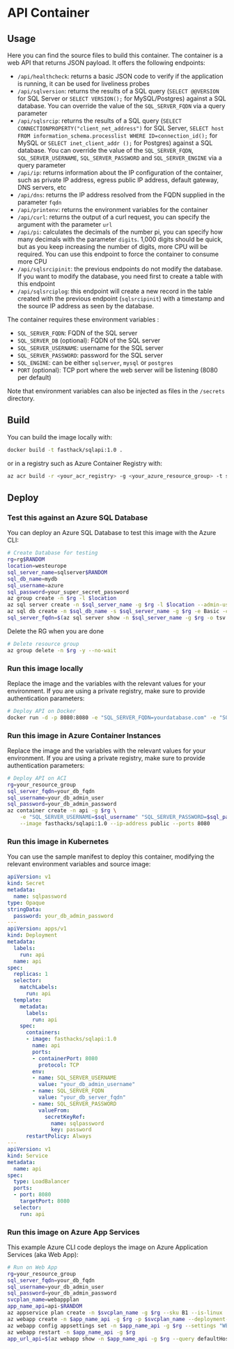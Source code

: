 # API Container

## Usage

Here you can find the source files to build this container. The container is a web API that returns JSON payload. It offers the following endpoints:

* `/api/healthcheck`: returns a basic JSON code to verify if the application is running, it can be used for liveliness probes
* `/api/sqlversion`: returns the results of a SQL query (`SELECT @@VERSION` for SQL Server or `SELECT VERSION();` for MySQL/Postgres) against a SQL database. You can override the value of the `SQL_SERVER_FQDN` via a query parameter 
* `/api/sqlsrcip`: returns the results of a SQL query (`SELECT CONNECTIONPROPERTY("client_net_address")` for SQL Server, `SELECT host FROM information_schema.processlist WHERE ID=connection_id();` for MySQL or `SELECT inet_client_addr ();` for Postgres) against a SQL database. You can override the value of the `SQL_SERVER_FQDN`, `SQL_SERVER_USERNAME`, `SQL_SERVER_PASSWORD` and `SQL_SERVER_ENGINE` via a query parameter
* `/api/ip`: returns information about the IP configuration of the container, such as private IP address, egress public IP address, default gateway, DNS servers, etc
* `/api/dns`: returns the IP address resolved from the FQDN supplied in the parameter `fqdn`
* `/api/printenv`: returns the environment variables for the container
* `/api/curl`: returns the output of a curl request, you can specify the argument with the parameter `url`
* `/api/pi`: calculates the decimals of the number pi, you can specify how many decimals with the parameter `digits`. 1,000 digits should be quick, but as you keep increasing the number of digits, more CPU will be required. You can use this endpoint to force the container to consume more CPU
* `/api/sqlsrcipinit`: the previous endpoints do not modify the database. If you want to modify the database, you need first to create a table with this endpoint
* `/api/sqlsrciplog`: this endpoint will create a new record in the table created with the previous endpoint (`sqlsrcipinit`) with a timestamp and the source IP address as seen by the database.

The container requires these environment variables :

* `SQL_SERVER_FQDN`: FQDN of the SQL server
* `SQL_SERVER_DB` (optional): FQDN of the SQL server
* `SQL_SERVER_USERNAME`: username for the SQL server
* `SQL_SERVER_PASSWORD`: password for the SQL server
* `SQL_ENGINE`: can be either `sqlserver`, `mysql` or `postgres`
* `PORT` (optional): TCP port where the web server will be listening (8080 per default)

Note that environment variables can also be injected as files in the `/secrets` directory.

## Build

You can build the image locally with:

```bash
docker build -t fasthack/sqlapi:1.0 .
```

or in a registry such as Azure Container Registry with:

```bash
az acr build -r <your_acr_registry> -g <your_azure_resource_group> -t sqlapi:1.0 .
```

## Deploy

### Test this against an Azure SQL Database

You can deploy an Azure SQL Database to test this image with the Azure CLI:

```bash
# Create Database for testing
rg=rg$RANDOM
location=westeurope
sql_server_name=sqlserver$RANDOM
sql_db_name=mydb
sql_username=azure
sql_password=your_super_secret_password
az group create -n $rg -l $location
az sql server create -n $sql_server_name -g $rg -l $location --admin-user "$sql_username" --admin-password "$sql_password"
az sql db create -n $sql_db_name -s $sql_server_name -g $rg -e Basic -c 5 --no-wait
sql_server_fqdn=$(az sql server show -n $sql_server_name -g $rg -o tsv --query fullyQualifiedDomainName) && echo $sql_server_fqdn
```

Delete the RG when you are done

```bash
# Delete resource group
az group delete -n $rg -y --no-wait
```

### Run this image locally

Replace the image and the variables with the relevant values for your environment. If you are using a private registry, make sure to provide authentication parameters:

```bash
# Deploy API on Docker
docker run -d -p 8080:8080 -e "SQL_SERVER_FQDN=yourdatabase.com" -e "SQL_SERVER_USERNAME=your_db_admin_user" -e "SQL_SERVER_PASSWORD=your_db_admin_password" --name api fasthacks/sqlapi:1.0
```

### Run this image in Azure Container Instances

Replace the image and the variables with the relevant values for your environment. If you are using a private registry, make sure to provide authentication parameters:

```bash
# Deploy API on ACI
rg=your_resource_group
sql_server_fqdn=your_db_fqdn
sql_username=your_db_admin_user
sql_password=your_db_admin_password
az container create -n api -g $rg \
    -e "SQL_SERVER_USERNAME=$sql_username" "SQL_SERVER_PASSWORD=$sql_password" "SQL_SERVER_FQDN=$sql_server_fqdn" \
    --image fasthacks/sqlapi:1.0 --ip-address public --ports 8080
```

### Run this image in Kubernetes

You can use the sample manifest to deploy this container, modifying the relevant environment variables and source image:

```yml
apiVersion: v1
kind: Secret
metadata:
  name: sqlpassword
type: Opaque
stringData:
  password: your_db_admin_password
---
apiVersion: apps/v1
kind: Deployment
metadata:
  labels:
    run: api
  name: api
spec:
  replicas: 1
  selector:
    matchLabels:
      run: api
  template:
    metadata:
      labels:
        run: api
    spec:
      containers:
      - image: fasthacks/sqlapi:1.0
        name: api
        ports:
        - containerPort: 8080
          protocol: TCP
        env:
        - name: SQL_SERVER_USERNAME
          value: "your_db_admin_username"
        - name: SQL_SERVER_FQDN
          value: "your_db_server_fqdn"
        - name: SQL_SERVER_PASSWORD
          valueFrom:
            secretKeyRef:
              name: sqlpassword
              key: password
      restartPolicy: Always
---
apiVersion: v1
kind: Service
metadata:
  name: api
spec:
  type: LoadBalancer
  ports:
  - port: 8080
    targetPort: 8080
  selector:
    run: api
```

### Run this image on Azure App Services

This example Azure CLI code deploys the image on Azure Application Services (aka Web App):

```bash
# Run on Web App
rg=your_resource_group
sql_server_fqdn=your_db_fqdn
sql_username=your_db_admin_user
sql_password=your_db_admin_password
svcplan_name=webappplan
app_name_api=api-$RANDOM
az appservice plan create -n $svcplan_name -g $rg --sku B1 --is-linux
az webapp create -n $app_name_api -g $rg -p $svcplan_name --deployment-container-image-name fasthacks/sqlapi:1.0
az webapp config appsettings set -n $app_name_api -g $rg --settings "WEBSITES_PORT=8080" "SQL_SERVER_USERNAME=$sql_username" "SQL_SERVER_PASSWORD=$sql_password" "SQL_SERVER_FQDN=${sql_server_fqdn}"
az webapp restart -n $app_name_api -g $rg
app_url_api=$(az webapp show -n $app_name_api -g $rg --query defaultHostName -o tsv) && echo $app_url_api
```
